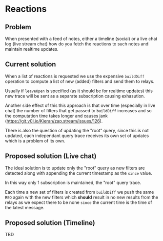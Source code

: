 # Reactions

## Problem

When presented with a feed of notes, either a timeline (social) or a live chat log (live stream chat)
how do you fetch the reactions to such notes and maintain realtime updates.

## Current solution

When a list of reactions is requested we use the expensive `buildDiff` operation to compute a
list of new (added) filters and send them to relays.

Usually if `leaveOpen` is specified (as it should be for realtime updates) this new trace will be sent
as a separate subscription causing exhasution.

Another side effect of this this approach is that over time (especially in live chat) the number of filters that get passed to `buildDiff` increases and so the computation time takes longer and causes jank (https://git.v0l.io/Kieran/zap.stream/issues/126).

There is also the question of updating the "root" query, since this is not updated, each independant query trace receives its own set of updates which is a problem of its own.

## Proposed solution (Live chat)

The ideal solution is to update only the "root" query as new filters are detected along with appending the current timestamp as the `since` value.

In this way only 1 subscription is maintained, the "root" query trace.

Each time a new set of filters is created from `buildDiff` we push the same `REQ` again with the new filters which **should** result in no new results from the relays as we expect there to be none `since` the current time is the time of the latest message.

## Proposed solution (Timeline)
TBD